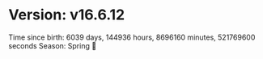 # Version: v16.6.12
Time since birth: 6039 days, 144936 hours, 8696160 minutes, 521769600 seconds
Season: Spring 🌸
